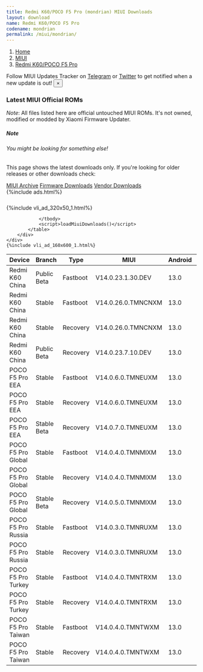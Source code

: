 ```yaml
---
title: Redmi K60/POCO F5 Pro (mondrian) MIUI Downloads
layout: download
name: Redmi K60/POCO F5 Pro
codename: mondrian
permalink: /miui/mondrian/
---
```

<nav aria-label="breadcrumb">
    <ol class="breadcrumb">
        <li class="breadcrumb-item"><a href="/">Home</a></li>
        <li class="breadcrumb-item"><a href="/miui/">MIUI</a></li>
        <li class="breadcrumb-item active" aria-current="page"><a href="/miui/mondrian/">Redmi K60/POCO F5 Pro</a></li>
    </ol>
</nav>
<div class="alert alert-primary alert-dismissible fade show" role="alert">
    Follow MIUI Updates Tracker on <a href="https://t.me/MIUIUpdatesTracker" class="alert-link">Telegram</a>
     or <a href="https://twitter.com/MiFwUpdater" class="alert-link">Twitter</a> to get notified when a new update is out!
    <button type="button" class="close" data-dismiss="alert" aria-label="Close">
        <span aria-hidden="true">&times;</span>
    </button>
</div>

### Latest MIUI Official ROMs
*Note*: All files listed here are official untouched MIUI ROMs. It's not owned, modified or modded by Xiaomi Firmware Updater.
<div class="card">
  <div class="card-body">
    <h5 class="card-title">Note</h5>
    <h6 class="card-subtitle mb-2 text-muted">You might be looking for something else!</h6>
    <p class="card-text">This page shows the latest downloads only.
     If you're looking for older releases or other downloads check:</p>
    <a href="/archive/miui/mondrian/" class="card-link">MIUI Archive</a>
    <a href="/firmware/mondrian/" class="card-link">Firmware Downloads</a>
    <a href="/vendor/mondrian/" class="card-link">Vendor Downloads</a>
  </div>
</div>
{%include ads.html%}
<div class="row justify-content-center">
    <div class="col-10">
        <div class="table-responsive-md" style="margin-top: 25px;">
            {%include vli_ad_320x50_1.html%}
            <table id="miui" class="display dt-responsive nowrap compact table table-striped table-hover table-sm">
                <thead class="thead-dark">
                    <tr>
                        <th data-ref="device">Device</th>
                        <th data-ref="branch">Branch</th>
                        <th data-ref="type">Type</th>
                        <th data-ref="miui">MIUI</th>
                        <th data-ref="android">Android</th>
                        <th data-ref="size">Size</th>
                        <th data-ref="size">Date</th>
                        <th data-ref="link">Link</th>
                    </tr>
                </thead>
                <tbody>
                <tr><td>Redmi K60 China</td><td>Public Beta</td><td>Fastboot</td><td>V14.0.23.1.30.DEV</td><td>13.0</td><td>7.4 GB</td><td>2023-01-31</td><td><a href="/miui/mondrian/public beta/V14.0.23.1.30.DEV/">Download</a></td></tr>
<tr><td>Redmi K60 China</td><td>Stable</td><td>Fastboot</td><td>V14.0.26.0.TMNCNXM</td><td>13.0</td><td>7.4 GB</td><td>2023-07-11</td><td><a href="/miui/mondrian/stable/V14.0.26.0.TMNCNXM/">Download</a></td></tr>
<tr><td>Redmi K60 China</td><td>Stable</td><td>Recovery</td><td>V14.0.26.0.TMNCNXM</td><td>13.0</td><td>5.8 GB</td><td>2023-07-18</td><td><a href="/miui/mondrian/stable/V14.0.26.0.TMNCNXM/">Download</a></td></tr>
<tr><td>Redmi K60 China</td><td>Public Beta</td><td>Recovery</td><td>V14.0.23.7.10.DEV</td><td>13.0</td><td>5.9 GB</td><td>2023-07-14</td><td><a href="/miui/mondrian/public beta/V14.0.23.7.10.DEV/">Download</a></td></tr>
<tr><td>POCO F5 Pro EEA</td><td>Stable</td><td>Fastboot</td><td>V14.0.6.0.TMNEUXM</td><td>13.0</td><td>7.1 GB</td><td>2023-04-18</td><td><a href="/miui/mondrian/stable/V14.0.6.0.TMNEUXM/">Download</a></td></tr>
<tr><td>POCO F5 Pro EEA</td><td>Stable</td><td>Recovery</td><td>V14.0.6.0.TMNEUXM</td><td>13.0</td><td>4.9 GB</td><td>2023-05-10</td><td><a href="/miui/mondrian/stable/V14.0.6.0.TMNEUXM/">Download</a></td></tr>
<tr><td>POCO F5 Pro EEA</td><td>Stable Beta</td><td>Recovery</td><td>V14.0.7.0.TMNEUXM</td><td>13.0</td><td>4.8 GB</td><td>2023-08-04</td><td><a href="/miui/mondrian/stable beta/V14.0.7.0.TMNEUXM/">Download</a></td></tr>
<tr><td>POCO F5 Pro Global</td><td>Stable</td><td>Fastboot</td><td>V14.0.4.0.TMNMIXM</td><td>13.0</td><td>7.4 GB</td><td>2023-04-26</td><td><a href="/miui/mondrian/stable/V14.0.4.0.TMNMIXM/">Download</a></td></tr>
<tr><td>POCO F5 Pro Global</td><td>Stable</td><td>Recovery</td><td>V14.0.4.0.TMNMIXM</td><td>13.0</td><td>4.9 GB</td><td>2023-05-10</td><td><a href="/miui/mondrian/stable/V14.0.4.0.TMNMIXM/">Download</a></td></tr>
<tr><td>POCO F5 Pro Global</td><td>Stable Beta</td><td>Recovery</td><td>V14.0.5.0.TMNMIXM</td><td>13.0</td><td>4.9 GB</td><td>2023-08-04</td><td><a href="/miui/mondrian/stable beta/V14.0.5.0.TMNMIXM/">Download</a></td></tr>
<tr><td>POCO F5 Pro Russia</td><td>Stable</td><td>Fastboot</td><td>V14.0.3.0.TMNRUXM</td><td>13.0</td><td>6.7 GB</td><td>2023-04-19</td><td><a href="/miui/mondrian/stable/V14.0.3.0.TMNRUXM/">Download</a></td></tr>
<tr><td>POCO F5 Pro Russia</td><td>Stable</td><td>Recovery</td><td>V14.0.3.0.TMNRUXM</td><td>13.0</td><td>4.8 GB</td><td>2023-05-10</td><td><a href="/miui/mondrian/stable/V14.0.3.0.TMNRUXM/">Download</a></td></tr>
<tr><td>POCO F5 Pro Turkey</td><td>Stable</td><td>Fastboot</td><td>V14.0.4.0.TMNTRXM</td><td>13.0</td><td>6.8 GB</td><td>2023-07-24</td><td><a href="/miui/mondrian/stable/V14.0.4.0.TMNTRXM/">Download</a></td></tr>
<tr><td>POCO F5 Pro Turkey</td><td>Stable</td><td>Recovery</td><td>V14.0.4.0.TMNTRXM</td><td>13.0</td><td>4.8 GB</td><td>2023-08-02</td><td><a href="/miui/mondrian/stable/V14.0.4.0.TMNTRXM/">Download</a></td></tr>
<tr><td>POCO F5 Pro Taiwan</td><td>Stable</td><td>Fastboot</td><td>V14.0.4.0.TMNTWXM</td><td>13.0</td><td>6.5 GB</td><td>2023-07-18</td><td><a href="/miui/mondrian/stable/V14.0.4.0.TMNTWXM/">Download</a></td></tr>
<tr><td>POCO F5 Pro Taiwan</td><td>Stable</td><td>Recovery</td><td>V14.0.4.0.TMNTWXM</td><td>13.0</td><td>4.8 GB</td><td>2023-08-02</td><td><a href="/miui/mondrian/stable/V14.0.4.0.TMNTWXM/">Download</a></td></tr>

                </tbody>
                <script>loadMiuiDownloads()</script>
            </table>
        </div>
    </div>
    {%include vli_ad_160x600_1.html%}
</div>
